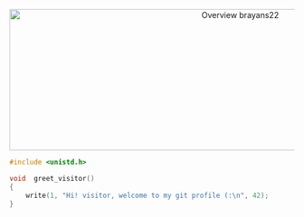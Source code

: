 <p align="center">
  <img src = "https://github.com/brayans22/brayans22/assets/90729742/8f62ef5c-d73f-4d37-8267-a8544f72b86e"       
       alt = "Overview brayans22" width="800" height="250">
</p>





```c
#include <unistd.h>

void  greet_visitor()
{
    write(1, "Hi! visitor, welcome to my git profile (:\n", 42);
}
```
